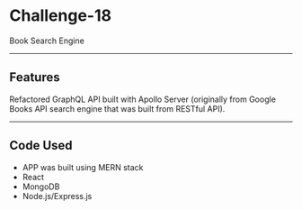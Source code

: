 # Challenge-18
Book Search Engine

---

## Features

Refactored GraphQL API built with Apollo Server (originally from Google Books API search engine that was built from RESTful API).

---

## Code Used

- APP  was built using MERN stack
- React
- MongoDB
- Node.js/Express.js
